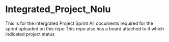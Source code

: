 # Integrated_Project_Nolu
This is for the intergrated Project Sprint
All documents required for the sprint uploaded on this repo
This repo also has a board attached to it which indicated project status
